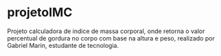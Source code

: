 # projetoIMC

Projeto calculadora de indice de massa corporal, onde retorna o valor percentual de gordura no corpo com base na altura e peso, realizado por Gabriel Marin,
estudante de tecnologia.
